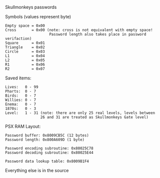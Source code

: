 Skullmonkeys passwords

Symbols (values represent byte)

	Empty space = 0x00
	Cross       = 0x00 (note: cross is not equivalent with empty space! 
						Password length also takes place in password verifaction)
	Square      = 0x01
	Triangle    = 0x02
	Circle      = 0x03
	L1          = 0x04
	L2          = 0x05
	R1          = 0x06
	R2          = 0x07

Saved items:

	Lives:   0 - 99
	Pharts:  0 - 7
	Birds:   0 - 7
	Willies: 0 - 7
	Enema:   0 - 7
	1870s:   0 - 3
	Level:   1 - 31 (note: there are only 25 real levels, levels between 
					26 and 31 are treated as Skullmonkeys Gate level)

PSX RAM Layout:

	Password buffer: 0x8009CB5C (12 bytes)
	Password length: 0x800A609D (1 byte)

	Password encoding subroutine: 0x80025C78
	Password decoding subroutine: 0x80025E44

	Password data lookup table: 0x8009B1F4

Everything else is in the source
